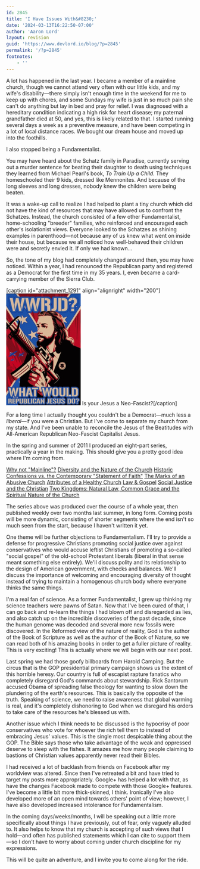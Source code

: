 ```yaml
---
id: 2845
title: 'I Have Issues With&#8230;'
date: '2024-03-13T16:22:50-07:00'
author: 'Aaron Lord'
layout: revision
guid: 'https://www.devlord.io/blog/?p=2845'
permalink: '/?p=2845'
footnotes:
    - ''
---
```


A lot has happened in the last year. I became a member of a mainline church, though we cannot attend very often with our little kids, and my wife's disability—there simply isn't enough time in the weekend for me to keep up with chores, and some Sundays my wife is just in so much pain she can't do anything but lay in bed and pray for relief. I was diagnosed with a hereditary condition indicating a high risk for heart disease; my paternal grandfather died at 50, and yes, this is likely related to that. I started running several days a week as a preventive measure, and have been competing in a lot of local distance races. We bought our dream house and moved up into the foothills.

I also stopped being a Fundamentalist.

You may have heard about the Schatz family in Paradise, currently serving out a murder sentence for beating their daughter to death using techniques they learned from Michael Pearl's book, <em>To Train Up a Child</em>. They homeschooled their 9 kids, dressed like Mennonites. And because of the long sleeves and long dresses, nobody knew the children were being beaten.

It was a wake-up call to realize I had helped to plant a tiny church which did not have the kind of resources that may have allowed us to confront the Schatzes. Instead, the church consisted of a few other Fundamentalist, home-schooling "breeder" families, who reinforced and encouraged each other's isolationist views. Everyone looked to the Schatzes as shining examples in parenthood—not because any of us knew what went on inside their house, but because we all noticed how well-behaved their children were and secretly envied it. If only we had known...

So, the tone of my blog had completely changed around then, you may have noticed. Within a year, I had renounced the Republican party and registered as a Democrat for the first time in my 35 years. I, even became a card-carrying member of the Sierra Club.

[caption id="attachment_1291" align="alignright" width="200"]<img class="size-medium wp-image-1291" title="WWRJD" src="/assets/img/2012/02/wwrjd.jpeg?w=200" alt="WWRJD" width="200" height="300" /> Is your Jesus a Neo-Fascist?[/caption]

For a long time I actually thought you couldn't be a Democrat—much less a <em>liberal</em>—if you were a Christian. But I've come to separate my church from my state. And I've been unable to reconcile the Jesus of the Beatitudes with All-American Republican Neo-Fascist Capitalist Jesus.

In the spring and summer of 2011 I produced an eight-part series, practically a year in the making. This should give you a pretty good idea where I'm coming from.

<a href="https://www.devlord.io/blog/2011/06/06/why-not-mainline/">Why not "Mainline"?</a>
<a href="https://www.devlord.io/blog/2011/06/06/diversity-and-the-nature-of-the-church/">Diversity and the Nature of the Church</a>
<a href="/blog/2011/06/08/historic-confessions-vs-the-contemporary-statement-of-faith/">Historic Confessions vs. the Contemporary "Statement of Faith"</a>
<a href="https://www.devlord.io/blog/2011/06/10/the-marks-of-an-abusive-church/">The Marks of an Abusive Church</a>
<a href="https://www.devlord.io/blog/2011/06/11/attributes-of-a-healthy-church/">Attributes of a Healthy Church</a>
<a href="https://www.devlord.io/blog/2011/06/12/law-gospel/">Law &amp; Gospel</a>
<a href="/blog/social-justice-and-the-christian/">Social Justice and the Christian</a>
<a href="https://www.devlord.io/blog/2011/07/26/two-kingdoms-natural-law-common-grace-and-the-spiritual-nature-of-the-church/">Two Kingdoms: Natural Law, Common Grace and the Spiritual Nature of the Church</a>

The series above was produced over the course of a whole year, then published weekly over two months last summer, in long form. Coming posts will be more dynamic, consisting of shorter segments where the end isn't so much seen from the start, because I haven't written it yet.

One theme will be further objections to Fundamentalism. I'll try to provide a defense for progressive Christians promoting social justice over against conservatives who would accuse leftist Christians of promoting a so-called "social gospel" of the old-school Protestant liberals (liberal in that sense meant something else entirely). We'll discuss polity and its relationship to the design of American government, with checks and balances. We'll discuss the importance of welcoming and encouraging diversity of thought instead of trying to maintain a homogenous church body where everyone thinks the same things.

I'm a real fan of science. As a former Fundamentalist, I grew up thinking my science teachers were pawns of Satan. Now that I've been cured of that, I can go back and re-learn the things I had blown off and disregarded as lies, and also catch up on the incredible discoveries of the past decade, since the human genome was decoded and several more new fossils were discovered. In the Reformed view of the nature of reality, God is the author of the Book of Scripture as well as the author of the Book of Nature, so we can read both of his amazing books in order to get a fuller picture of reality. This is very exciting! This is actually where we will begin with our next post.

Last spring we had those goofy billboards from Harold Camping. But the circus that is the GOP presidential primary campaign shows us the extent of this horrible heresy. Our country is full of escapist rapture fanatics who completely disregard God's commands about stewardship. Rick Santorum accused Obama of spreading false theology for wanting to slow down the plundering of the earth's resources. This is basically the opposite of the truth. Speaking of science, we need to raise awareness that global warming is real, and it's completely dishonoring to God when we disregard his orders to take care of the resources he's blessed us with.

Another issue which I think needs to be discussed is the hypocrisy of poor conservatives who vote for whoever the rich tell them to instead of embracing Jesus' values. This is the single most despicable thing about the GOP. The Bible says those who take advantage of the weak and oppressed deserve to sleep with the fishes. It amazes me how many people claiming to bastions of Christian values apparently never read their Bibles.

I had received a lot of backlash from friends on Facebook after my worldview was altered. Since then I've retreated a bit and have tried to target my posts more appropriately. Google+ has helped a lot with that, as have the changes Facebook made to compete with those Google+ features. I've become a little bit more thick-skinned, I think. Ironically I've also developed more of an open mind towards others' point of view; however, I have also developed increased intolerance for Fundamentalism.

In the coming days/weeks/months, I will be speaking out a little more specifically about things I have previously, out of fear, only vaguely alluded to. It also helps to know that my church is accepting of such views that I hold—and often has published statements which I can cite to support them—so I don't have to worry about coming under church discipline for my expressions.

This will be quite an adventure, and I invite you to come along for the ride.